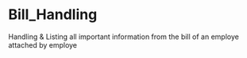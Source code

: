 # Bill_Handling
Handling &amp; Listing all important information from the bill of an employe attached by employe
